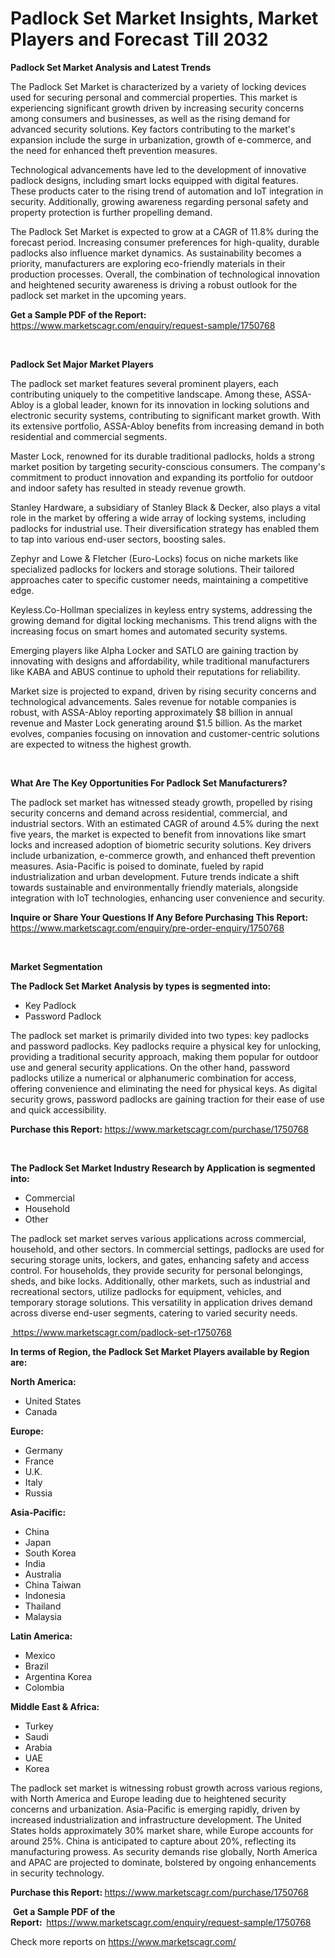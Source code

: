 <p><h1>Padlock Set Market Insights, Market Players and Forecast Till 2032</h1></p><p><strong>Padlock Set Market Analysis and Latest Trends</strong></p>
<p><p>The Padlock Set Market is characterized by a variety of locking devices used for securing personal and commercial properties. This market is experiencing significant growth driven by increasing security concerns among consumers and businesses, as well as the rising demand for advanced security solutions. Key factors contributing to the market's expansion include the surge in urbanization, growth of e-commerce, and the need for enhanced theft prevention measures.</p><p>Technological advancements have led to the development of innovative padlock designs, including smart locks equipped with digital features. These products cater to the rising trend of automation and IoT integration in security. Additionally, growing awareness regarding personal safety and property protection is further propelling demand.</p><p>The Padlock Set Market is expected to grow at a CAGR of 11.8% during the forecast period. Increasing consumer preferences for high-quality, durable padlocks also influence market dynamics. As sustainability becomes a priority, manufacturers are exploring eco-friendly materials in their production processes. Overall, the combination of technological innovation and heightened security awareness is driving a robust outlook for the padlock set market in the upcoming years.</p></p>
<p><strong>Get a Sample PDF of the Report:&nbsp;</strong> <a href="https://www.marketscagr.com/enquiry/request-sample/1750768?utm_campaign=2313&utm_medium=2&utm_source=Github&utm_content=ia&utm_term=07022025&utm_id=padlock-set">https://www.marketscagr.com/enquiry/request-sample/1750768</a></p>
<p>&nbsp;</p>
<p><strong>Padlock Set Major Market Players</strong></p>
<p><p>The padlock set market features several prominent players, each contributing uniquely to the competitive landscape. Among these, ASSA-Abloy is a global leader, known for its innovation in locking solutions and electronic security systems, contributing to significant market growth. With its extensive portfolio, ASSA-Abloy benefits from increasing demand in both residential and commercial segments.</p><p>Master Lock, renowned for its durable traditional padlocks, holds a strong market position by targeting security-conscious consumers. The company's commitment to product innovation and expanding its portfolio for outdoor and indoor safety has resulted in steady revenue growth.</p><p>Stanley Hardware, a subsidiary of Stanley Black & Decker, also plays a vital role in the market by offering a wide array of locking systems, including padlocks for industrial use. Their diversification strategy has enabled them to tap into various end-user sectors, boosting sales.</p><p>Zephyr and Lowe & Fletcher (Euro-Locks) focus on niche markets like specialized padlocks for lockers and storage solutions. Their tailored approaches cater to specific customer needs, maintaining a competitive edge.</p><p>Keyless.Co-Hollman specializes in keyless entry systems, addressing the growing demand for digital locking mechanisms. This trend aligns with the increasing focus on smart homes and automated security systems.</p><p>Emerging players like Alpha Locker and SATLO are gaining traction by innovating with designs and affordability, while traditional manufacturers like KABA and ABUS continue to uphold their reputations for reliability.</p><p>Market size is projected to expand, driven by rising security concerns and technological advancements. Sales revenue for notable companies is robust, with ASSA-Abloy reporting approximately $8 billion in annual revenue and Master Lock generating around $1.5 billion. As the market evolves, companies focusing on innovation and customer-centric solutions are expected to witness the highest growth.</p></p>
<p>&nbsp;</p>
<p><strong>What Are The Key Opportunities For Padlock Set Manufacturers?</strong></p>
<p><p>The padlock set market has witnessed steady growth, propelled by rising security concerns and demand across residential, commercial, and industrial sectors. With an estimated CAGR of around 4.5% during the next five years, the market is expected to benefit from innovations like smart locks and increased adoption of biometric security solutions. Key drivers include urbanization, e-commerce growth, and enhanced theft prevention measures. Asia-Pacific is poised to dominate, fueled by rapid industrialization and urban development. Future trends indicate a shift towards sustainable and environmentally friendly materials, alongside integration with IoT technologies, enhancing user convenience and security.</p></p>
<p><strong>Inquire or Share Your Questions If Any Before Purchasing This Report:</strong> <a href="https://www.marketscagr.com/enquiry/pre-order-enquiry/1750768?utm_campaign=2313&utm_medium=2&utm_source=Github&utm_content=ia&utm_term=07022025&utm_id=padlock-set">https://www.marketscagr.com/enquiry/pre-order-enquiry/1750768</a></p>
<p>&nbsp;</p>
<p><strong>Market Segmentation</strong></p>
<p><strong>The Padlock Set Market Analysis by types is segmented into:</strong></p>
<p><ul><li>Key Padlock</li><li>Password Padlock</li></ul></p>
<p><p>The padlock set market is primarily divided into two types: key padlocks and password padlocks. Key padlocks require a physical key for unlocking, providing a traditional security approach, making them popular for outdoor use and general security applications. On the other hand, password padlocks utilize a numerical or alphanumeric combination for access, offering convenience and eliminating the need for physical keys. As digital security grows, password padlocks are gaining traction for their ease of use and quick accessibility.</p></p>
<p><strong>Purchase this Report:&nbsp;</strong><a href="https://www.marketscagr.com/purchase/1750768?utm_campaign=2313&utm_medium=2&utm_source=Github&utm_content=ia&utm_term=07022025&utm_id=padlock-set">https://www.marketscagr.com/purchase/1750768</a></p>
<p>&nbsp;</p>
<p><strong>The Padlock Set Market Industry Research by Application is segmented into:</strong></p>
<p><ul><li>Commercial</li><li>Household</li><li>Other</li></ul></p>
<p><p>The padlock set market serves various applications across commercial, household, and other sectors. In commercial settings, padlocks are used for securing storage units, lockers, and gates, enhancing safety and access control. For households, they provide security for personal belongings, sheds, and bike locks. Additionally, other markets, such as industrial and recreational sectors, utilize padlocks for equipment, vehicles, and temporary storage solutions. This versatility in application drives demand across diverse end-user segments, catering to varied security needs.</p></p>
<p><a href="https://www.marketscagr.com/padlock-set-r1750768?utm_campaign=2313&utm_medium=2&utm_source=Github&utm_content=ia&utm_term=07022025&utm_id=padlock-set">&nbsp;https://www.marketscagr.com/padlock-set-r1750768</a></p>
<p><strong>In terms of Region, the Padlock Set Market Players available by Region are:</strong></p>
<p>
    <p> <strong> North America: </strong>
        <ul>
            <li>United States</li>
            <li>Canada</li>
        </ul>
        </p> 
    <p> <strong> Europe: </strong>
        <ul>
            <li>Germany</li>
            <li>France</li>
            <li>U.K.</li>
            <li>Italy</li>
            <li>Russia</li>
        </ul>
        </p> 
    <p> <strong> Asia-Pacific: </strong>
        <ul>
            <li>China</li>
            <li>Japan</li>
            <li>South Korea</li>
            <li>India</li>
            <li>Australia</li>
            <li>China Taiwan</li>
            <li>Indonesia</li>
            <li>Thailand</li>
            <li>Malaysia</li>
        </ul>
        </p> 
    <p> <strong> Latin America: </strong>
        <ul>
            <li>Mexico</li>
            <li>Brazil</li>
            <li>Argentina Korea</li>
            <li>Colombia</li>
        </ul>
        </p> 
    <p> <strong> Middle East & Africa: </strong>
        <ul>
            <li>Turkey</li>
            <li>Saudi</li>
            <li>Arabia</li>
            <li>UAE</li>
            <li>Korea</li>
        </ul>
    </p>
    </p>
<p><p>The padlock set market is witnessing robust growth across various regions, with North America and Europe leading due to heightened security concerns and urbanization. Asia-Pacific is emerging rapidly, driven by increased industrialization and infrastructure development. The United States holds approximately 30% market share, while Europe accounts for around 25%. China is anticipated to capture about 20%, reflecting its manufacturing prowess. As security demands rise globally, North America and APAC are projected to dominate, bolstered by ongoing enhancements in security technology.</p></p>
<p><strong>Purchase this Report: </strong><a href="https://www.marketscagr.com/purchase/1750768?utm_campaign=2313&utm_medium=2&utm_source=Github&utm_content=ia&utm_term=07022025&utm_id=padlock-set">https://www.marketscagr.com/purchase/1750768</a></p>
<p>&nbsp;<strong>Get a Sample PDF of the Report:&nbsp;&nbsp;</strong><a href="https://www.marketscagr.com/enquiry/request-sample/1750768?utm_campaign=2313&utm_medium=2&utm_source=Github&utm_content=ia&utm_term=07022025&utm_id=padlock-set">https://www.marketscagr.com/enquiry/request-sample/1750768</a></p>
<p><strong></strong></p>
<p>Check more reports on <a href="https://www.marketscagr.com/?utm_campaign=2313&utm_medium=2&utm_source=Github&utm_content=ia&utm_term=07022025&utm_id=padlock-set">https://www.marketscagr.com/</a></p>
